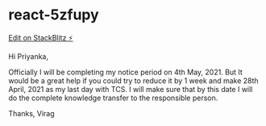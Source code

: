 # react-5zfupy

[Edit on StackBlitz ⚡️](https://stackblitz.com/edit/react-5zfupy)

Hi Priyanka,

Officially I will be completing my notice period on 4th May, 2021.  But It would be a great help if you could try to reduce it by 1 week and make 28th April, 2021 as my last day with TCS. I will make sure that by this date I will do the complete knowledge transfer to the responsible person. 

Thanks,
Virag
